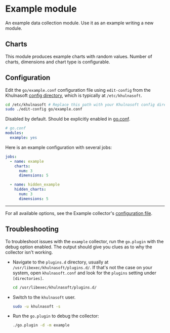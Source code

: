 <!--
title: "Example module"
description: "Use this example data collection module, which produces example charts with random values, to better understand how to build your own collector in Go."
custom_edit_url: "https://github.com/khulnasoft/go.plugin/edit/master/modules/example/README.md"
sidebar_label: "Example module in Go"
learn_status: "Published"
learn_topic_type: "References"
learn_rel_path: "Integrations/Monitor/Mock Collectors"
-->

# Example module

An example data collection module. Use it as an example writing a new module.

## Charts

This module produces example charts with random values. Number of charts, dimensions and chart type is configurable.

## Configuration

Edit the `go/example.conf` configuration file using `edit-config` from the
Khulnasoft [config directory](https://github.com/khulnasoft/khulnasoft/blob/master/docs/configure/nodes.md), which is typically at `/etc/khulnasoft`.

```bash
cd /etc/khulnasoft # Replace this path with your Khulnasoft config directory
sudo ./edit-config go/example.conf
```

Disabled by default. Should be explicitly enabled
in [go.conf](https://github.com/khulnasoft/go.plugin/blob/master/config/go.conf).

```yaml
# go.conf
modules:
  example: yes
```

Here is an example configuration with several jobs:

```yaml
jobs:
  - name: example
    charts:
      num: 3
      dimensions: 5

  - name: hidden_example
    hidden_charts:
      num: 3
      dimensions: 5
```

---

For all available options, see the Example
collector's [configuration file](https://github.com/khulnasoft/go.plugin/blob/master/config/go/example.conf).

## Troubleshooting

To troubleshoot issues with the `example` collector, run the `go.plugin` with the debug option enabled. The output
should give you clues as to why the collector isn't working.

- Navigate to the `plugins.d` directory, usually at `/usr/libexec/khulnasoft/plugins.d/`. If that's not the case on
  your system, open `khulnasoft.conf` and look for the `plugins` setting under `[directories]`.

  ```bash
  cd /usr/libexec/khulnasoft/plugins.d/
  ```

- Switch to the `khulnasoft` user.

  ```bash
  sudo -u khulnasoft -s
  ```

- Run the `go.plugin` to debug the collector:

  ```bash
  ./go.plugin -d -m example
  ```
